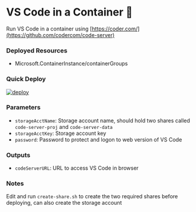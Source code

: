 # VS Code in a Container 🤯
Run VS Code in a container using [https://coder.com/](https://github.com/codercom/code-server) 


### Deployed Resources
- Microsoft.ContainerInstance/containerGroups

### Quick Deploy
[![deploy](https://raw.githubusercontent.com/benc-uk/azure-arm/master/etc/azuredeploy.png)](https://portal.azure.com/#create/Microsoft.Template/uri/https%3A%2F%2Fraw.githubusercontent.com%2Fphfsantos%2Fcoder%2Fmaster%2Fazuredeploy.json%3Ftoken%3DAAD63UV2FP2S63V3RNCRDWC43ACVS)  

### Parameters
- `storageAcctName`: Storage account name, should hold two shares called `code-server-proj` and `code-server-data`
- `storageAcctKey`: Storage account key
- `password`: Password to protect and logon to web version of VS Code


### Outputs
- `codeServerURL`: URL to access VS Code in browser

### Notes

Edit and run `create-share.sh` to create the two required shares before deploying, can also create the storage account
